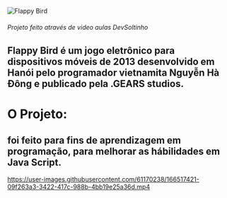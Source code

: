  
 ![Flappy Bird](https://user-images.githubusercontent.com/61170238/166511043-4c37b0d6-39f0-4025-a23b-03d1d405307b.svg)
###### Projeto feito através de video aulas DevSoltinho

## Flappy Bird é um jogo eletrônico para dispositivos móveis de 2013 desenvolvido em Hanói pelo programador vietnamita Nguyễn Hà Đông e publicado pela .GEARS studios.

# O Projeto:
## foi feito para fins de aprendizagem em programação, para melhorar as hábilidades em Java Script.
 
https://user-images.githubusercontent.com/61170238/166517421-09f263a3-3422-417c-988b-4bb19e25a36d.mp4









